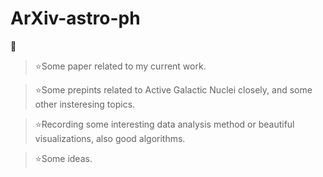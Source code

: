 # ArXiv-astro-ph

:telescope:

>:star:Some paper related to my current work.

>:star:Some prepints related to Active Galactic Nuclei closely, and some other insteresing topics. 

>:star:Recording some interesting data analysis method or beautiful visualizations, also good algorithms.

>:star:Some ideas.
